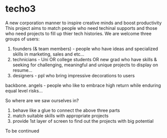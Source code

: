 # techo3
A new corporation manner to inspire creative minds and boost productivity
This project aims to match people who need techinal supports and those who need projects to fill up thier tech histories. 
We are welcome three groups of users:
1. founders (& team members) - people who have ideas and specialized skills in marketing, sales and etc...
2. technicians - Uni OR college students OR new grad who have skills & seeking for challenging, meaningful and unique projects to display on resume...
3. designers - ppl who bring impressive decorations to users

backbone. angels - people who like to embrace high return while enduring equal level risks...

So where are we saw ourselves in?
1. behave like a glue to connect the above three parts
2. match suitable skills with appropriate projects
3. provide 1st layer of screen to find out the projects with big potential 

To be continued
